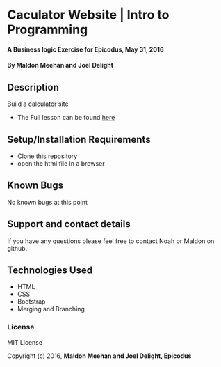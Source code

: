 # Caculator Website | Intro to Programming

#### A Business logic Exercise for Epicodus, May 31, 2016

#### By **Maldon Meehan and Joel Delight**

## Description
Build a calculator site
* The Full lesson can be found
<a href="https://www.learnhowtoprogram.com/intro-to-programming/javascript-and-jquery-c950c9ce-679c-4678-ab1f-11881b766e22/practice-calculator-business-logic-671b2ae5-33bb-4c12-89ec-93a65863758d
">here</a>

## Setup/Installation Requirements

* Clone this repository
* open the html file in a browser


## Known Bugs

No known bugs at this point

## Support and contact details

If you have any questions please feel free to contact Noah or Maldon on github.

## Technologies Used

* HTML
* CSS
* Bootstrap
* Merging and Branching

### License

MIT License

Copyright (c) 2016, **Maldon Meehan and Joel Delight, Epicodus**
